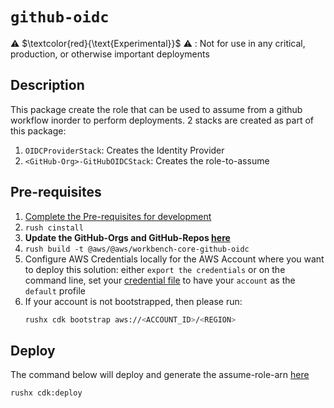 # `github-oidc`

⚠️ $\textcolor{red}{\text{Experimental}}$ ⚠️ : Not for use in any critical, production, or otherwise important deployments

## Description
This package create the role that can be used to assume from a github workflow inorder to perform deployments. 2 stacks are created as part of this package:
1. `OIDCProviderStack`: Creates the Identity Provider
2. `<GitHub-Org>-GitHubOIDCStack`: Creates the role-to-assume

## Pre-requisites
1. [Complete the Pre-requisites for development](./../../../DEVELOPMENT.md/#prerequisites-for-development)
2. `rush cinstall`
3. **Update the GitHub-Orgs and GitHub-Repos [here](./src/configs/config.ts)**
3. `rush build -t @aws/@aws/workbench-core-github-oidc`
4. Configure AWS Credentials locally for the AWS Account where you want to deploy this solution: either `export the credentials` or on the command line, set your [credential file](https://docs.aws.amazon.com/cli/latest/userguide/cli-configure-profiles.html) to have your `account` as the `default` profile
5. If your account is not bootstrapped, then please run:
    ```bash
    rushx cdk bootstrap aws://<ACCOUNT_ID>/<REGION>
    ```

## Deploy
The command below will deploy and generate the assume-role-arn [here](./src/configs/cdk-outputs.json#L5)
```bash
rushx cdk:deploy
```
